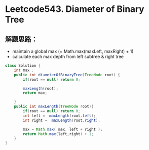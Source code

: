 # Leetcode543. Diameter of Binary Tree

## 解题思路：
* maintain a global max (= Math.max(maxLeft, maxRight) + 1)
* calculate each max depth from left subtree & right tree

```java
class Solution {
    int max ;
    public int diameterOfBinaryTree(TreeNode root) {
        if(root == null) return 0;

        maxLength(root);
        return max;

    }
    public int maxLength(TreeNode root){
        if(root == null) return 0;
        int left =  maxLength(root.left);
        int right =  maxLength(root.right);

        max = Math.max( max, left + right );
        return Math.max(left,right) + 1;
    }
}
